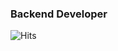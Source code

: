 ### Backend Developer


![Hits](https://hits.seeyoufarm.com/api/count/incr/badge.svg?url=https%3A%2F%2Fgithub.com%2Fhangyeol0531&count_bg=%2379C83D&title_bg=%23555555&icon=&icon_color=%23E7E7E7&title=hits&edge_flat=false)
